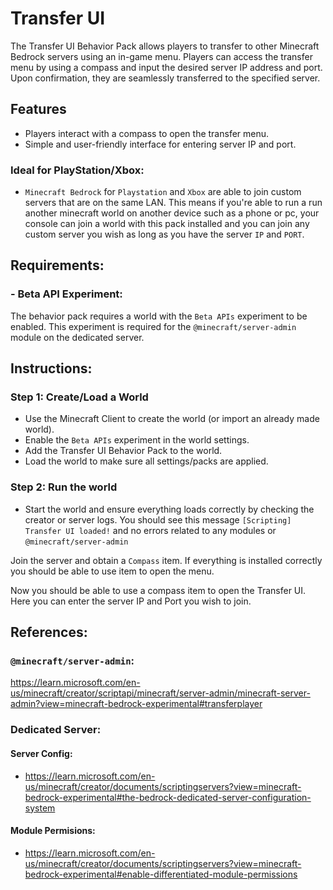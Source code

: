 # Transfer UI

The Transfer UI Behavior Pack allows players to transfer to other Minecraft Bedrock servers using an in-game menu. Players can access the transfer menu by using a compass and input the desired server IP address and port. Upon confirmation, they are seamlessly transferred to the specified server.

## Features
- Players interact with a compass to open the transfer menu.
- Simple and user-friendly interface for entering server IP and port.

### Ideal for PlayStation/Xbox:
- `Minecraft Bedrock` for `Playstation` and `Xbox` are able to join custom servers that are on the same LAN. 
This means if you're able to run a run another minecraft world on another device such as a phone or pc, your console can join a world with this pack installed and you can join any custom server you wish as long as you have the server `IP` and `PORT`.

## Requirements:


### - Beta API Experiment:

The behavior pack requires a world with the `Beta APIs` experiment to be enabled.
This experiment is required for the `@minecraft/server-admin` module on the dedicated server.

## Instructions:

### Step 1: Create/Load a World
- Use the Minecraft Client to create the world (or import an already made world).
- Enable the `Beta APIs` experiment in the world settings.
- Add the Transfer UI Behavior Pack to the world.
- Load the world to make sure all settings/packs are applied.

### Step 2: Run the world

- Start the world and ensure everything loads correctly by checking the creator or server logs.
You should see this message `[Scripting] Transfer UI loaded!` and no errors related to any modules or `@minecraft/server-admin`

Join the server and obtain a `Compass` item. If everything is installed correctly you should be able to use item to open the menu.
  
Now you should be able to use a compass item to open the Transfer UI. Here you can enter the server IP and Port you wish to join.

## References:

### `@minecraft/server-admin`:

https://learn.microsoft.com/en-us/minecraft/creator/scriptapi/minecraft/server-admin/minecraft-server-admin?view=minecraft-bedrock-experimental#transferplayer

### Dedicated Server:

#### Server Config:

- https://learn.microsoft.com/en-us/minecraft/creator/documents/scriptingservers?view=minecraft-bedrock-experimental#the-bedrock-dedicated-server-configuration-system

#### Module Permisions:

- https://learn.microsoft.com/en-us/minecraft/creator/documents/scriptingservers?view=minecraft-bedrock-experimental#enable-differentiated-module-permissions
